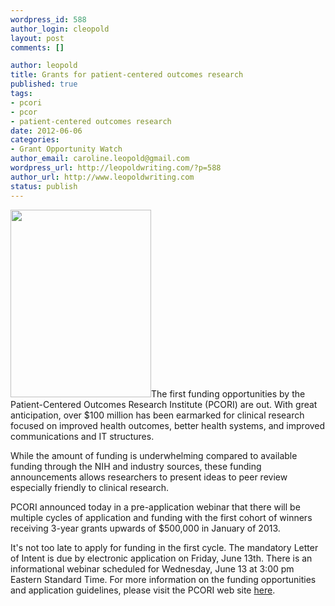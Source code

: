 ```yaml
--- 
wordpress_id: 588
author_login: cleopold
layout: post
comments: []

author: leopold
title: Grants for patient-centered outcomes research
published: true
tags: 
- pcori
- pcor
- patient-centered outcomes research
date: 2012-06-06 
categories: 
- Grant Opportunity Watch
author_email: caroline.leopold@gmail.com
wordpress_url: http://leopoldwriting.com/?p=588
author_url: http://www.leopoldwriting.com
status: publish
---
```

<a href="http://leopoldwriting.com/wp-content/uploads/2012/06/sunlight-through-forest-fire-smoke-and-trees.jpg_640x640.jpg"><img class="alignleft size-medium wp-image-4999" title="sunlight-through-forest-fire-smoke-and-trees.jpg_640x640" src="http://leopoldwriting.com/wp-content/uploads/2012/06/sunlight-through-forest-fire-smoke-and-trees.jpg_640x640-225x300.jpg" alt="" width="225" height="300" /></a>The first funding opportunities by the Patient-Centered Outcomes Research Institute (PCORI) are out. With great anticipation, over $100 million has been earmarked for clinical research focused on improved health outcomes, better health systems, and improved communications and IT structures.

While the amount of funding is underwhelming compared to available funding through the NIH and industry sources, these funding announcements allows researchers to present ideas to peer review especially friendly to clinical research.

PCORI announced today in a pre-application webinar that there will be multiple cycles of application and funding with the first cohort of winners receiving 3-year grants upwards of $500,000 in January of 2013.

It's not too late to apply for funding in the first cycle. The mandatory Letter of Intent is due by electronic application on Friday, June 13th. There is an informational webinar scheduled for Wednesday, June 13 at 3:00 pm Eastern Standard Time. For more information on the funding opportunities and application guidelines, please visit the PCORI web site <a title="PCORI web site" href="http://www.pcori.org/" target="_blank">here</a>.

&nbsp;
